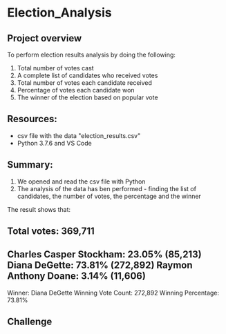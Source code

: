 # Election_Analysis
## Project overview
To perform election results analysis by doing the following:
1. Total number of votes cast
2. A complete list of candidates who received votes
3. Total number of votes each candidate received
4. Percentage of votes each candidate won
5. The winner of the election based on popular vote

## Resources:
- csv file with the data "election_results.csv"
- Python 3.7.6 and VS Code 

## Summary:
1. We opened and read the csv file with Python
2. The analysis of the data has ben performed - finding the list of candidates, the number of votes, the percentage and the winner

The result shows that:

Total votes: 369,711
------------------------------
Charles Casper Stockham: 23.05% (85,213)
Diana DeGette: 73.81% (272,892)
Raymon Anthony Doane: 3.14% (11,606)
-------------------------
Winner: Diana DeGette
Winning Vote Count: 272,892
Winning Percentage: 73.81%

## Challenge
